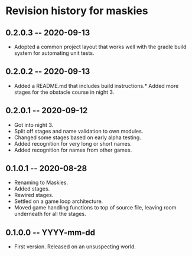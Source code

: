 # Revision history for maskies

## 0.2.0.3 -- 2020-09-13

* Adopted a common project layout that works well with the gradle build system for automating unit tests.

## 0.2.0.2 -- 2020-09-13

* Added a README.md that includes build instructions.* Added more stages for the obstacle course in night 3.

## 0.2.0.1 -- 2020-09-12

* Got into night 3.
* Split off stages and name validation to own modules.
* Changed some stages based on early alpha testing.
* Added recognition for very long or short names.
* Added recognition for names from other games.

## 0.1.0.1 -- 2020-08-28

* Renaming to Maskies.
* Added stages. 
* Rewired stages.
* Settled on a game loop architecture.
* Moved game handling functions to top of source file,
  leaving room underneath for all the stages.

## 0.1.0.0 -- YYYY-mm-dd

* First version. Released on an unsuspecting world.
